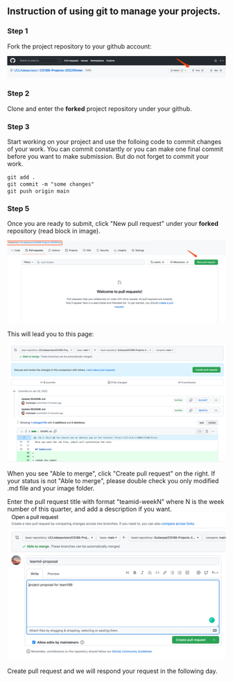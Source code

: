 ## Instruction of using git to manage your projects.

### Step 1

Fork the project repository to your github account:

![fork](/assets/images/UCLAdeepvision/fork.png)

### Step 2

Clone and enter the **forked** project repository under your github.

### Step 3

Start working on your project and use the folloing code to commit changes of your work. You can commit constantly or you can make one final commit before you want to make submission. But do not forget to commit your work.
```
git add .
git commit -m "some changes"
git push origin main
```

### Step 5

Once you are ready to submit, click "New pull request" under your **forked** repository (read block in image).

![pull1](/assets/images/UCLAdeepvision/pull_request.png)

This will lead you to this page:

![pull2](/assets/images/UCLAdeepvision/make_request.png)

When you see "Able to merge", click "Create pull request" on the right. If your status is not "Able to merge", please double check you only modified .md file and your image folder.

Enter the pull request title with format "teamid-weekN" where N is the week number of this quarter, and add a description if you want.
![pull2](/assets/images/UCLAdeepvision/comment_pull_request.png)

Create pull request and we will respond your request in the following day.
